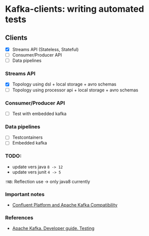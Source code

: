 # Kafka-clients: writing automated tests

## Clients
- [X] Streams API (Stateless, Stateful)
- [ ] Consumer/Producer API
- [ ] Data pipelines

### Streams API
- [X] Topology using dsl + local storage + avro schemas
- [ ] Topology using processor api + local storage + avro schemas

### Consumer/Producer API
- [ ] Test with embedded kafka

### Data pipelines
- [ ] Testcontainers
- [ ] Embedded kafka

### TODO:
- update vers java  `8 -> 12` 
- update vers junit `4 -> 5` 

`!NB`: Reflection use -> only java8 currently  

### Important notes
 - [Confluent Platform and Apache Kafka Compatibility](https://docs.confluent.io/current/installation/versions-interoperability.html#cp-and-apache-kafka-compatibility)

### References
- [Apache Kafka. Developer guide. Testing](https://kafka.apache.org/20/documentation/streams/developer-guide/testing.html)